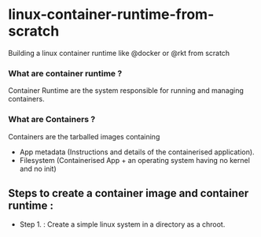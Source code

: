 # linux-container-runtime-from-scratch
Building a linux container runtime like @docker or @rkt from scratch


### What are container runtime ?
Container Runtime are the system responsible for running and managing containers.

### What are Containers ?
Containers are the tarballed images containing 
- App metadata (Instructions and details of the containerised application).
- Filesystem (Containerised App + an operating system having no kernel and no init)

## Steps to create a container image and container runtime : 

- Step 1. : Create a simple linux system in a directory as a chroot.

